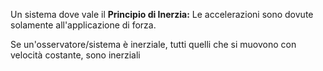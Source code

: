Un sistema dove vale il **Principio di Inerzia:** Le accelerazioni sono dovute solamente all'applicazione di forza.

Se un'osservatore/sistema è inerziale, tutti quelli che si muovono con velocità costante, sono inerziali